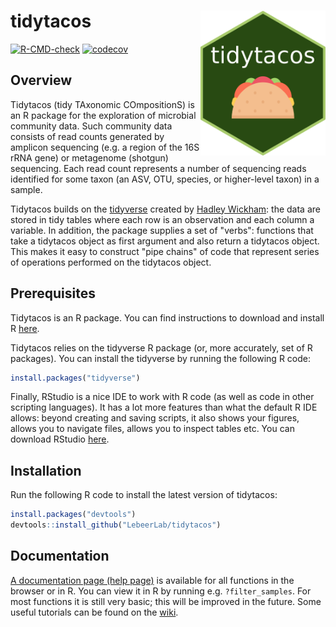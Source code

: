 tidytacos <img src="man/figures/logo.png" align="right" width="200"/>
======================
[![R-CMD-check](https://github.com/LebeerLab/tidytacos/actions/workflows/R-CMD-check.yaml/badge.svg)](https://github.com/LebeerLab/tidytacos/actions/workflows/R-CMD-check.yaml)
[![codecov](https://codecov.io/gh/LebeerLab/tidytacos/graph/badge.svg?token=532YS16DXU)](https://codecov.io/gh/LebeerLab/tidytacos)

## Overview

Tidytacos (tidy TAxonomic COmpositionS) is an R package for the exploration of microbial community data. Such community data consists of read counts generated by amplicon sequencing (e.g. a region of the 16S rRNA gene) or metagenome (shotgun) sequencing. Each read count represents a number of sequencing reads identified for some taxon (an ASV, OTU, species, or higher-level taxon) in a sample. 

Tidytacos builds on the [tidyverse](https://www.tidyverse.org/) created by [Hadley Wickham](http://hadley.nz/): the data are stored in tidy tables where each row is an observation and each column a variable. In addition, the package supplies a set of "verbs": functions that take a tidytacos object as first argument and also return a tidytacos object. This makes it easy to construct "pipe chains" of code that represent series of operations performed on the tidytacos object. 

## Prerequisites 

Tidytacos is an R package. You can find instructions to download and install R [here](https://cran.r-project.org/).

Tidytacos relies on the tidyverse R package (or, more accurately, set of R packages). You can install the tidyverse by running the following R code: 

```R
install.packages("tidyverse")
```

Finally, RStudio is a nice IDE to work with R code (as well as code in other scripting languages). It has a lot more features than what the default R IDE allows: beyond creating and saving scripts, it also shows your figures, allows you to navigate files, allows you to inspect tables etc. You can download RStudio [here](https://posit.co/downloads/). 

## Installation

Run the following R code to install the latest version of tidytacos: 

```R
install.packages("devtools")
devtools::install_github("LebeerLab/tidytacos")
```

## Documentation

[A documentation page (help page)](https://lebeerlab.github.io/tidytacos/reference/index.html) is available for all functions in the browser or in R. You can view it in R by running e.g. `?filter_samples`. For most functions it is still very basic; this will be improved in the future. Some useful tutorials can be found on the [wiki](https://github.com/LebeerLab/tidytacos/wiki). 
